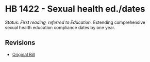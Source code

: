 # HB 1422 - Sexual health ed./dates
*Status: First reading, referred to Education.*
Extending comprehensive sexual health education compliance dates by one year.

## Revisions
* [Original Bill](1/)